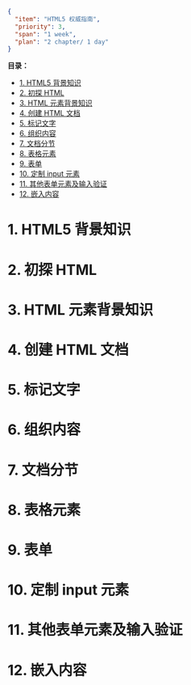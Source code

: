```json
{
  "item": "HTML5 权威指南",
  "priority": 3,
  "span": "1 week",
  "plan": "2 chapter/ 1 day"
}
```

**目录：**

- [1. HTML5 背景知识](#1-html5-背景知识)
- [2. 初探 HTML](#2-初探-html)
- [3. HTML 元素背景知识](#3-html-元素背景知识)
- [4. 创建 HTML 文档](#4-创建-html-文档)
- [5. 标记文字](#5-标记文字)
- [6. 组织内容](#6-组织内容)
- [7. 文档分节](#7-文档分节)
- [8. 表格元素](#8-表格元素)
- [9. 表单](#9-表单)
- [10. 定制 input 元素](#10-定制-input-元素)
- [11. 其他表单元素及输入验证](#11-其他表单元素及输入验证)
- [12. 嵌入内容](#12-嵌入内容)

# 1. HTML5 背景知识

# 2. 初探 HTML

# 3. HTML 元素背景知识

# 4. 创建 HTML 文档

# 5. 标记文字

# 6. 组织内容

# 7. 文档分节

# 8. 表格元素

# 9. 表单

# 10. 定制 input 元素

# 11. 其他表单元素及输入验证

# 12. 嵌入内容
